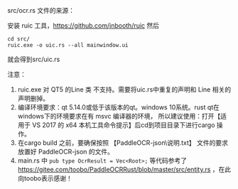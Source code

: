 
src/ocr.rs  文件的来源：

安装 ruic 工具，https://github.com/jnbooth/ruic
然后
```
cd src/
ruic.exe -o uic.rs --all mainwindow.ui
```
就会得到src/uic.rs

注意： 
1. ruic.exe 对 QT5 的Line 类 不支持。需要将uic.rs中重复的声明和 Line 相关的声明删掉。
2. 编译环境要求：qt 5.14.0或低于该版本的qt。windows 10系统。rust qt在windows下的环境要求在有 msvc 编译器的环境，
所以建议使用：打开【适用于 VS 2017 的 x64 本机工具命令提示】后cd到项目目录下进行cargo 操作。
3. 在cargo build 之前，要确保按照 【PaddleOCR-json\说明.txt】 文件的要求放置好  PaddleOCR-json 的文件。
4. main.rs 中 `pub type OcrResult = Vec<Root>;` 等代码参考了 https://gitee.com/toobo/PaddleOCRRust/blob/master/src/entity.rs ，在此向toobo表示感谢！